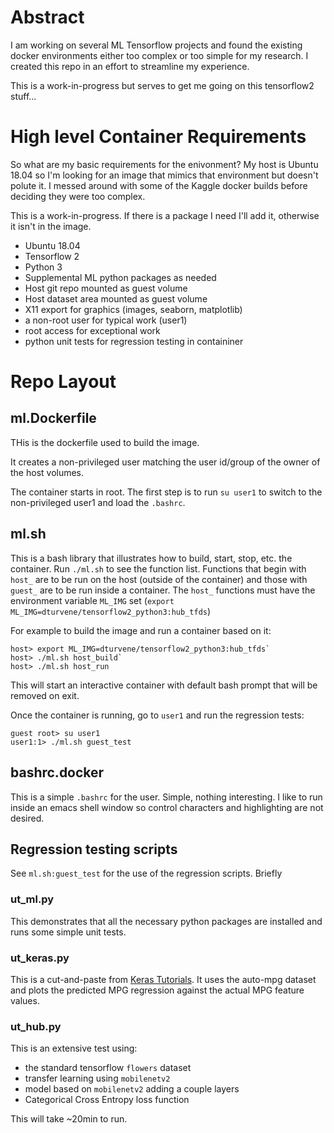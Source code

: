 <!--
Review:
pandoc -f markdown -t html README.md > README.html
-->

# Abstract
I am working on several ML Tensorflow projects and found the existing docker
environments either too complex or too simple for my research. I created this repo
in an effort to streamline my experience.

This is a work-in-progress but serves to get me going on this tensorflow2 stuff...
 
# High level Container Requirements
So what are my basic requirements for the enivonment?  My host is Ubuntu 18.04
so I'm looking for an image that mimics that environment but doesn't polute
it. I messed around with some of the Kaggle docker builds before deciding they
were too complex.

This is a work-in-progress. If there is a package I need I'll add it, otherwise
it isn't in the image.

* Ubuntu 18.04
* Tensorflow 2
* Python 3
* Supplemental ML python packages as needed
* Host git repo mounted as guest volume
* Host dataset area mounted as guest volume
* X11 export for graphics (images, seaborn, matplotlib)
* a non-root user for typical work (user1)
* root access for exceptional work
* python unit tests for regression testing in containiner

# Repo Layout

## ml.Dockerfile
THis is the dockerfile used to build the image.

It creates a non-privileged user matching the user id/group of the owner of the
host volumes.

The container starts in root.  The first step is to run `su user1` to switch to
the non-privileged user1 and load the `.bashrc`.

## ml.sh
This is a bash library that illustrates how to build, start, stop, etc. the
container.  Run `./ml.sh` to see the function list.  Functions that begin with
`host_` are to be run on the host (outside of the container) and those with
`guest_` are to be run inside a container.  The `host_` functions must have the
environment variable `ML_IMG` set 
(`export ML_IMG=dturvene/tensorflow2_python3:hub_tfds`) 

For example to build the image and run a container based on it:

```
host> export ML_IMG=dturvene/tensorflow2_python3:hub_tfds`
host> ./ml.sh host_build`
host> ./ml.sh host_run
```

This will start an interactive container with default bash prompt that will be removed on exit.

Once the container is running, go to `user1` and run the regression tests:

```
guest root> su user1
user1:1> ./ml.sh guest_test
```

## bashrc.docker
This is a simple `.bashrc` for the user.  Simple, nothing interesting.  I like
to run inside an emacs shell window so control characters and highlighting are
not desired.

## Regression testing scripts
See `ml.sh:guest_test` for the use of the regression scripts.  Briefly

### ut_ml.py
This demonstrates that all the necessary python packages are installed and runs some
simple unit tests.

### ut_keras.py
This is a cut-and-paste from [Keras Tutorials](https://www.tensorflow.org/tutorials/keras/regression).
It uses the auto-mpg dataset and plots the predicted MPG regression against the
actual MPG feature values.

### ut_hub.py
This is an extensive test using:
* the standard tensorflow `flowers` dataset
* transfer learning using `mobilenetv2`
* model based on `mobilenetv2` adding a couple layers
* Categorical Cross Entropy loss function

This will take ~20min to run.


